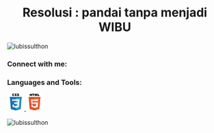 <h1 align="center">Resolusi : pandai tanpa menjadi WIBU</h1>
<p align="left"> <img src="https://komarev.com/ghpvc/?username=lubissulthon&label=Profile%20views&color=0e75b6&style=flat" alt="lubissulthon" /> </p>

<h3 align="left">Connect with me:</h3>
<p align="left">
</p>

<h3 align="left">Languages and Tools:</h3>
<p align="left"> <a href="https://www.w3schools.com/css/" target="_blank" rel="noreferrer"> <img src="https://raw.githubusercontent.com/devicons/devicon/master/icons/css3/css3-original-wordmark.svg" alt="css3" width="40" height="40"/> </a> <a href="https://www.w3.org/html/" target="_blank" rel="noreferrer"> <img src="https://raw.githubusercontent.com/devicons/devicon/master/icons/html5/html5-original-wordmark.svg" alt="html5" width="40" height="40"/> </a> </p>

<p><img align="center" src="https://github-readme-streak-stats.herokuapp.com/?user=lubissulthon&" alt="lubissulthon" /></p>
